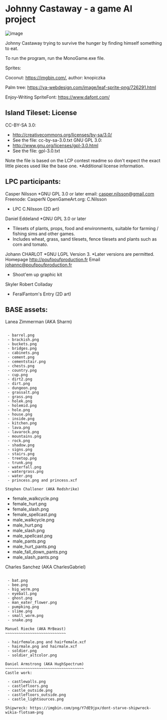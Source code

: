 # Johnny Castaway - a game AI project

![image](https://github.com/merituulie/GameAI/assets/44494010/7a5642db-81c1-456a-9ac9-0ceb3981c03d)


Johnny Castaway trying to survive the hunger by finding himself something to eat.

To run the program, run the MonoGame.exe file.

Sprites: 

  Coconut: https://imgbin.com/, author: knopiczka
  
  Palm tree: https://ya-webdesign.com/image/leaf-sprite-png/726291.html
  
  Enjoy-Writing SpriteFont: https://www.dafont.com/

  Island Tileset:
  License
-------

CC-BY-SA 3.0:
 - http://creativecommons.org/licenses/by-sa/3.0/
 - See the file: cc-by-sa-3.0.txt
GNU GPL 3.0:
 - http://www.gnu.org/licenses/gpl-3.0.html
 - See the file: gpl-3.0.txt

Note the file is based on the LCP contest readme so don't expect the exact little pieces used like the base one.
*Additional license information.

LPC participants:
----------------

Casper Nilsson
	*GNU GPL 3.0 or later
	email: casper.nilsson@gmail.com
	Freenode: CasperN
	OpenGameArt.org: C.Nilsson
	
 - LPC C.Nilsson (2D art)

Daniel Eddeland 
	*GNU GPL 3.0 or later
 - Tilesets of plants, props, food and environments, suitable for farming / fishing sims and other games. 
 - Includes wheat, grass, sand tilesets, fence tilesets and plants such as corn and tomato. 


Johann CHARLOT 
	*GNU LGPL Version 3. 
	*Later versions are permitted.
	Homepage  http://poufpoufproduction.fr
	Email     johannc@poufpoufproduction.fr
	
 - Shoot'em up graphic kit

Skyler Robert Colladay 

 - FeralFantom's Entry (2D art)

BASE assets:
------------

Lanea Zimmerman (AKA Sharm)
~~~~~~~~~~~~~~~~~~~~~~~~~~~

 - barrel.png
 - brackish.png
 - buckets.png
 - bridges.png
 - cabinets.png
 - cement.png
 - cementstair.png
 - chests.png
 - country.png
 - cup.png
 - dirt2.png
 - dirt.png
 - dungeon.png
 - grassalt.png
 - grass.png
 - holek.png
 - holemid.png
 - hole.png
 - house.png
 - inside.png
 - kitchen.png
 - lava.png
 - lavarock.png
 - mountains.png
 - rock.png
 - shadow.png
 - signs.png
 - stairs.png
 - treetop.png
 - trunk.png
 - waterfall.png
 - watergrass.png
 - water.png
 - princess.png and princess.xcf

Stephen Challener (AKA Redshrike)
~~~~~~~~~~~~~~~~~~~~~~~~~~~~~~~~~

 - female_walkcycle.png
 - female_hurt.png
 - female_slash.png
 - female_spellcast.png
 - male_walkcycle.png
 - male_hurt.png
 - male_slash.png
 - male_spellcast.png
 - male_pants.png
 - male_hurt_pants.png
 - male_fall_down_pants.png
 - male_slash_pants.png

Charles Sanchez (AKA CharlesGabriel)
~~~~~~~~~~~~~~~~~~~~~~~~~~~~~~~~~~~~

 - bat.png
 - bee.png
 - big_worm.png
 - eyeball.png
 - ghost.png
 - man_eater_flower.png
 - pumpking.png
 - slime.png
 - small_worm.png
 - snake.png

Manuel Riecke (AKA MrBeast)
~~~~~~~~~~~~~~~~~~~~~~~~~~~

 - hairfemale.png and hairfemale.xcf
 - hairmale.png and hairmale.xcf
 - soldier.png
 - soldier_altcolor.png

Daniel Armstrong (AKA HughSpectrum)
~~~~~~~~~~~~~~~~~~~~~~~~~~~~~~~~~~~
Castle work:

 - castlewalls.png
 - castlefloors.png
 - castle_outside.png
 - castlefloors_outside.png
 - castle_lightsources.png

Shipwreck: https://imgbin.com/png/Y7dE9jpx/dont-starve-shipwreck-wikia-flotsam-png



